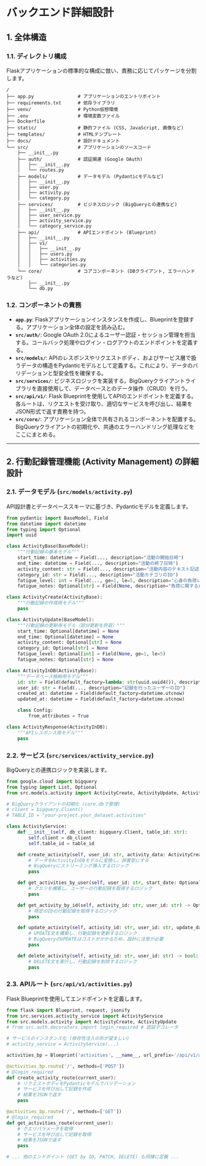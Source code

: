 # バックエンド詳細設計

## 1. 全体構造

### 1.1. ディレクトリ構成

Flaskアプリケーションの標準的な構成に倣い、責務に応じてパッケージを分割します。

```
/
├── app.py                # アプリケーションのエントリポイント
├── requirements.txt      # 依存ライブラリ
├── venv/                 # Python仮想環境
├── .env                  # 環境変数ファイル
├── Dockerfile
├── static/               # 静的ファイル (CSS, JavaScript, 画像など)
├── templates/            # HTMLテンプレート
├── docs/                 # 設計ドキュメント
└── src/                  # アプリケーションのソースコード
    ├── __init__.py
    ├── auth/             # 認証関連 (Google OAuth)
    │   ├── __init__.py
    │   └── routes.py
    ├── models/           # データモデル (Pydanticモデルなど)
    │   ├── __init__.py
    │   ├── user.py
    │   ├── activity.py
    │   └── category.py
    ├── services/         # ビジネスロジック (BigQueryとの連携など)
    │   ├── __init__.py
    │   ├── user_service.py
    │   ├── activity_service.py
    │   └── category_service.py
    ├── api/              # APIエンドポイント (Blueprint)
    │   ├── __init__.py
    │   ├── v1/
    │   │   ├── __init__.py
    │   │   ├── users.py
    │   │   ├── activities.py
    │   │   └── categories.py
    └── core/             # コアコンポーネント (DBクライアント, エラーハンドラなど)
        ├── __init__.py
        └── db.py
```

### 1.2. コンポーネントの責務

*   **`app.py`**: Flaskアプリケーションインスタンスを作成し、Blueprintを登録する。アプリケーション全体の設定を読み込む。
*   **`src/auth/`**: Google OAuth 2.0によるユーザー認証・セッション管理を担当する。コールバック処理やログイン・ログアウトのエンドポイントを定義する。
*   **`src/models/`**: APIのレスポンスやリクエストボディ、およびサービス層で扱うデータの構造をPydanticモデルとして定義する。これにより、データのバリデーションと型安全性を確保する。
*   **`src/services/`**: ビジネスロジックを実装する。BigQueryクライアントライブラリを直接使用して、データベースとのデータ操作（CRUD）を行う。
*   **`src/api/v1/`**: Flask Blueprintを使用してAPIのエンドポイントを定義する。各ルートは、リクエストを受け取り、適切なサービスを呼び出し、結果をJSON形式で返す責務を持つ。
*   **`src/core/`**: アプリケーション全体で共有されるコンポーネントを配置する。BigQueryクライアントの初期化や、共通のエラーハンドリング処理などをここにまとめる。

---

## 2. 行動記録管理機能 (Activity Management) の詳細設計

### 2.1. データモデル (`src/models/activity.py`)

API設計書とデータベーススキーマに基づき、Pydanticモデルを定義します。

```python
from pydantic import BaseModel, Field
from datetime import datetime
from typing import Optional
import uuid

class ActivityBase(BaseModel):
    """行動記録の基本モデル"""
    start_time: datetime = Field(..., description="活動の開始日時")
    end_time: datetime = Field(..., description="活動の終了日時")
    activity_content: str = Field(..., description="活動内容のテキスト記述")
    category_id: str = Field(..., description="活動カテゴリのID")
    fatigue_level: int = Field(..., ge=1, le=5, description="心身の負荷レベル (1-5)")
    fatigue_notes: Optional[str] = Field(None, description="負荷に関する自由記述")

class ActivityCreate(ActivityBase):
    """行動記録の作成用モデル"""
    pass

class ActivityUpdate(BaseModel):
    """行動記録の更新用モデル（部分更新を許容）"""
    start_time: Optional[datetime] = None
    end_time: Optional[datetime] = None
    activity_content: Optional[str] = None
    category_id: Optional[str] = None
    fatigue_level: Optional[int] = Field(None, ge=1, le=5)
    fatigue_notes: Optional[str] = None

class ActivityInDB(ActivityBase):
    """データベース格納用モデル"""
    id: str = Field(default_factory=lambda: str(uuid.uuid4()), description="行動記録の一意なID")
    user_id: str = Field(..., description="記録を行ったユーザーのID")
    created_at: datetime = Field(default_factory=datetime.utcnow)
    updated_at: datetime = Field(default_factory=datetime.utcnow)

    class Config:
        from_attributes = True

class ActivityResponse(ActivityInDB):
    """APIレスポンス用モデル"""
    pass
```

### 2.2. サービス (`src/services/activity_service.py`)

BigQueryとの連携ロジックを実装します。

```python
from google.cloud import bigquery
from typing import List, Optional
from src.models.activity import ActivityCreate, ActivityUpdate, ActivityInDB

# BigQueryクライアントの初期化 (core.dbで管理)
# client = bigquery.Client()
# TABLE_ID = "your-project.your_dataset.activities"

class ActivityService:
    def __init__(self, db_client: bigquery.Client, table_id: str):
        self.client = db_client
        self.table_id = table_id

    def create_activity(self, user_id: str, activity_data: ActivityCreate) -> Optional[ActivityInDB]:
        # データをActivityInDBモデルに変換し、辞書型にする
        # BigQueryにストリーミング挿入するロジック
        pass

    def get_activities_by_user(self, user_id: str, start_date: Optional[str] = None, end_date: Optional[str] = None) -> List[ActivityInDB]:
        # クエリを構築し、ユーザーの行動記録を取得するロジック
        pass

    def get_activity_by_id(self, activity_id: str, user_id: str) -> Optional[ActivityInDB]:
        # 特定のIDの行動記録を取得するロジック
        pass

    def update_activity(self, activity_id: str, user_id: str, update_data: ActivityUpdate) -> Optional[ActivityInDB]:
        # UPDATE文を構築し、行動記録を更新するロジック
        # BigQueryのUPDATEはコストがかかるため、設計に注意が必要
        pass

    def delete_activity(self, activity_id: str, user_id: str) -> bool:
        # DELETE文を実行し、行動記録を削除するロジック
        pass
```

### 2.3. APIルート (`src/api/v1/activities.py`)

Flask Blueprintを使用してエンドポイントを定義します。

```python
from flask import Blueprint, request, jsonify
from src.services.activity_service import ActivityService
from src.models.activity import ActivityCreate, ActivityUpdate
# from src.auth.decorators import login_required # 認証デコレータ

# サービスのインスタンス化 (依存性注入の形が望ましい)
# activity_service = ActivityService(...)

activities_bp = Blueprint('activities', __name__, url_prefix='/api/v1/activities')

@activities_bp.route('/', methods=['POST'])
# @login_required
def create_activity_route(current_user):
    # リクエストボディをPydanticモデルでバリデーション
    # サービスを呼び出して記録を作成
    # 結果をJSONで返す
    pass

@activities_bp.route('/', methods=['GET'])
# @login_required
def get_activities_route(current_user):
    # クエリパラメータを取得
    # サービスを呼び出して記録を取得
    # 結果をJSONで返す
    pass

# ... 他のエンドポイント (GET by ID, PATCH, DELETE) も同様に定義 ...
```
